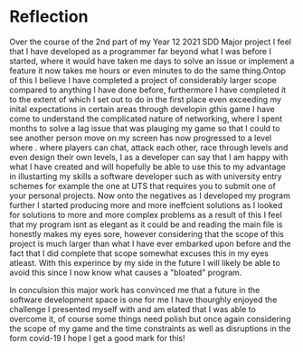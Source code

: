 # Reflection

Over the course of the 2nd part of my Year 12 2021 SDD Major project I feel that I have developed as a programmer far beyond what I was before I started, where it would have taken me days to solve an issue or implement a feature it now takes me hours or even minutes to do the same thing.Ontop of this I believe I have completed a project of considerably larger scope compared to anything I have done before, furthermore I have completed it to the extent of which I set out to do in the first place even exceeding my inital expectations in certain areas through developin gthis game I have come to understand the complicated nature of networking, where I spent months to solve a lag issue that was plauging my game so that I could to see another person move on my screen has now progressed to a level where . where players can chat, attack each other, race through levels and even design their own levels, I as a developer can say that I am happy with what I have created and will hopefully be able to use this to my advantage in illustarting my skills a software developer such as with university entry schemes for example the one at UTS that requires you to submit one of your personal projects. Now onto the negatives as I developed my program further I started producing more and more ineffcient solutions as I looked for solutions to more and more complex problems as a result of this I feel that my program isnt as elegant as it could be and reading the main file is honestly makes my eyes sore, however considering that the scope of this project is much larger than what I have ever embarked upon before and the fact that I did complete that scope somewhat excuses this in my eyes atleast. With this experince by my side in the future I will likely be able to avoid this since I now know what causes a "bloated" program. 

In conculsion this major work has convinced me that a future in the software development space is one for me I have thourghly enjoyed the challenge I presented myself with and am elated that I was able to overcome it, of course some things need polish but once again considering the scope of my game and the time constraints as well as disruptions in the form covid-19 I hope I get a good mark for this!


